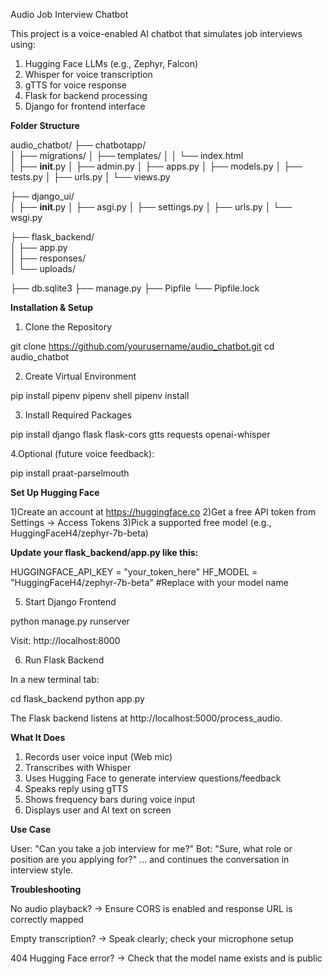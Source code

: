 Audio Job Interview Chatbot

This project is a voice-enabled AI chatbot that simulates job interviews using:
1) Hugging Face LLMs (e.g., Zephyr, Falcon)
2) Whisper for voice transcription
3) gTTS for voice response
4) Flask for backend processing
5) Django for frontend interface
   

**Folder Structure**

audio_chatbot/
├── chatbotapp/               
│   ├── migrations/
│   ├── templates/
│   │   └── index.html         
│   ├── __init__.py
│   ├── admin.py
│   ├── apps.py
│   ├── models.py
│   ├── tests.py
│   ├── urls.py
│   └── views.py

├── django_ui/                
│   ├── __init__.py
│   ├── asgi.py
│   ├── settings.py
│   ├── urls.py
│   └── wsgi.py

├── flask_backend/            
│   ├── app.py                
│   ├── responses/            
│   └── uploads/              

├── db.sqlite3
├── manage.py
├── Pipfile
└── Pipfile.lock


**Installation & Setup**

1. Clone the Repository
   
git clone https://github.com/yourusername/audio_chatbot.git
cd audio_chatbot

2. Create Virtual Environment

pip install pipenv
pipenv shell
pipenv install

3. Install Required Packages

pip install django flask flask-cors gtts requests openai-whisper

4.Optional (future voice feedback):

pip install praat-parselmouth


**Set Up Hugging Face**
   
1)Create an account at https://huggingface.co
2)Get a free API token from Settings → Access Tokens
3)Pick a supported free model (e.g., HuggingFaceH4/zephyr-7b-beta)


**Update your flask_backend/app.py like this:**

HUGGINGFACE_API_KEY = "your_token_here"
HF_MODEL = "HuggingFaceH4/zephyr-7b-beta" #Replace with your model name

5. Start Django Frontend

python manage.py runserver

Visit: http://localhost:8000

6. Run Flask Backend
   
In a new terminal tab:

cd flask_backend
python app.py

The Flask backend listens at http://localhost:5000/process_audio.

**What It Does**

1) Records user voice input (Web mic)   
2) Transcribes with Whisper   
3) Uses Hugging Face to generate interview questions/feedback   
4) Speaks reply using gTTS   
5) Shows frequency bars during voice input    
6) Displays user and AI text on screen

**Use Case**

User: "Can you take a job interview for me?"
Bot: "Sure, what role or position are you applying for?"
... and continues the conversation in interview style.

**Troubleshooting**

No audio playback?
→ Ensure CORS is enabled and response URL is correctly mapped

Empty transcription?
→ Speak clearly; check your microphone setup

404 Hugging Face error?
→ Check that the model name exists and is public


